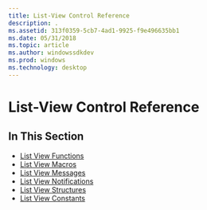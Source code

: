 ```yaml
---
title: List-View Control Reference
description: .
ms.assetid: 313f0359-5cb7-4ad1-9925-f9e496635bb1
ms.date: 05/31/2018
ms.topic: article
ms.author: windowssdkdev
ms.prod: windows
ms.technology: desktop
---
```


# List-View Control Reference

## In This Section

-   [List View Functions](bumper-list-view-control-reference-functions.md)
-   [List View Macros](bumper-list-view-control-reference-macros.md)
-   [List View Messages](bumper-list-view-control-reference-messages.md)
-   [List View Notifications](bumper-list-view-control-reference-notifications.md)
-   [List View Structures](bumper-list-view-control-reference-structures.md)
-   [List View Constants](bumper-list-view-control-reference-constants.md)

 

 




